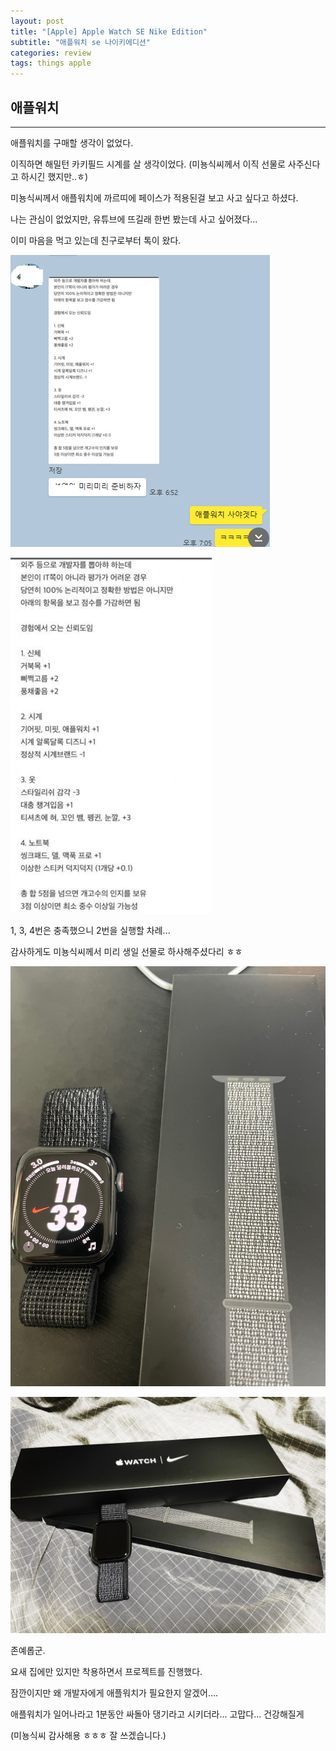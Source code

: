 ```yaml
---
layout: post
title: "[Apple] Apple Watch SE Nike Edition"
subtitle: "애플워치 se 나이키에디션"
categories: review
tags: things apple
---
```


## 애플워치

---

애플워치를 구매할 생각이 없었다.

이직하면 해밀턴 카키필드 시계를 살 생각이었다. (미뇽식씨께서 이직 선물로 사주신다고 하시긴 했지만..ㅎ)



미뇽식씨께서 애플워치에 까르띠에 페이스가 적용된걸 보고 사고 싶다고 하셨다.

나는 관심이 없었지만, 유튜브에 뜨길래 한번 봤는데 사고 싶어졌다...



이미 마음을 먹고 있는데 친구로부터 톡이 왔다.

![preferences](https://github.com/supremest35/supremest35.github.io/blob/main/assets/img/katalk(applewatch).png?raw=true)



![preferences](https://github.com/supremest35/supremest35.github.io/blob/main/assets/img/normalDeveloper.png?raw=true)





1, 3, 4번은 충족했으니 2번을 실행할 차례...



감사하게도 미뇽식씨께서 미리 생일 선물로 하사해주셨다리 ㅎㅎ

![preferences](https://github.com/supremest35/supremest35.github.io/blob/main/assets/img/applewatch1.jpg?raw=true)



![preferences](https://github.com/supremest35/supremest35.github.io/blob/main/assets/img/applewatch2.jpg?raw=true)





존예롭군.

요새 집에만 있지만 착용하면서 프로젝트를 진행했다.

잠깐이지만 왜 개발자에게 애플워치가 필요한지 알겠어....

애플워치가 일어나라고 1분동안 싸돌아 댕기라고 시키더라... 고맙다... 건강해질게



(미뇽식씨 감사해용 ㅎㅎㅎ 잘 쓰겠습니다.)